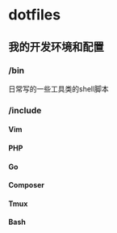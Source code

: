 # dotfiles

## 我的开发环境和配置

### /bin

日常写的一些工具类的shell脚本

### /include 

#### Vim
#### PHP
#### Go 
#### Composer
#### Tmux
#### Bash
